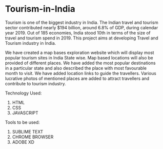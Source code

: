 # Tourism-in-India
Tourism is one of the biggest industry in India. The Indian travel and tourism sector contributed nearly $194 billion, around 6.8% of GDP, during calendar year 2019. Out of 185 economies, India stood 10th in terms of the size of travel and tourism spend in 2019. This project aims at developing Travel and Tourism industry in India. 

We have created a map bases exploration website which will display most popular tourism sites in India State wise. Map based locations will also be provided of different places.
We have added the most popular destinations in a particular state and also described the place with most favourable month to visit. We have added location links to guide the travellers.
Various lucrative photos of mentioned places are added to attract travellers and contribute to tourism industry.

Technology Used:
1.	HTML
2.	CSS
3.	JAVASCRIPT


Tools to be used:
1.	SUBLIME TEXT
2.	CHROME BROWSER
3.	ADOBE XD


